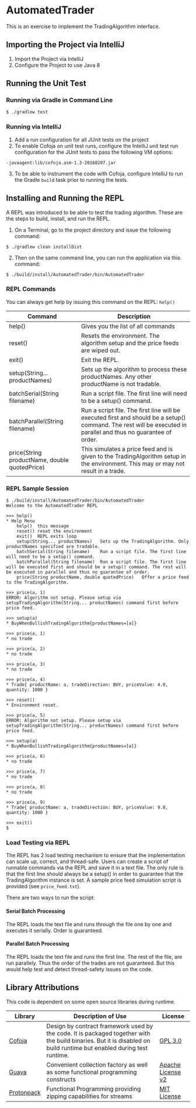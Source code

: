 # AutomatedTrader

This is an exercise to implement the TradingAlgorithm interface.

## Importing the Project via IntelliJ

1. Import the Project via IntelliJ
2. Configure the Project to use Java 8

## Running the Unit Test

### Running via Gradle in Command Line

```
$ ./gradlew test
```

### Running via IntelliJ

1. Add a run configuration for all JUnit tests on the project
2. To enable Cofoja on unit test runs, configure the IntelliJ unit test run configuration for the JUnit tests to pass the following VM options:
```
-javaagent:lib/cofoja.asm-1.3-20160207.jar
```
3. To be able to instrument the code with Cofoja, configure IntelliJ to run the Gradle ```build``` task prior to running the tests.

## Installing and Running the REPL

A REPL was introduced to be able to test the trading algorithm. These are the steps to build, install, and run the REPL.

1. On a Terminal, go to the project directory and issue the following command:
```
$ ./gradlew clean installDist
```
2. Then on the same command line, you can run the application via this command:
```
$ ./build/install/AutomatedTrader/bin/AutomatedTrader
```

### REPL Commands

You can always get help by issuing this command on the REPL: ```help()```

|Command|Description|
|-------|-----------|
|help() | Gives you the list of all commands |
|reset()| Resets the environment. The algorithm setup and the price feeds are wiped out.|
|exit() | Exit the REPL.|
|setup(String... productNames) | Sets up the algorithm to process these productNames. Any other productName is not tradable.|
|batchSerial(String filename) | Run a script file. The first line will need to be a setup() command. |
|batchParallel(String filename) | Run a script file. The first line will be executed first and should be a setup() command. The rest will be executed in parallel and thus no guarantee of order. |
|price(String productName, double quotedPrice) | This simulates a price feed and is given to the TradingAlgorithm setup in the environment. This may or may not result in a trade.|

### REPL Sample Session

```
$ ./build/install/AutomatedTrader/bin/AutomatedTrader
Welcome to the AutomatedTrader REPL

>>>	help()
* Help Menu
	help()	this message
	reset()	reset the environment
	exit()	REPL exits loop
	setup(String... productNames)	Sets up the TradingAlgorithm. Only productNames specified are tradable.
	batchSerial(String filename)	Run a script file. The first line will need to be a setup() command.
	batchParallel(String filename)	Run a script file. The first line will be executed first and should be a setup() command. The rest will be executed in parallel and thus no guarantee of order.
	price(String productName, double quotedPrice)	Offer a price feed to the TradingAlgorithm.

>>>	price(a, 1)
ERROR: Algorithm not setup. Please setup via setupTradingAlgorithm(String... productNames) command first before price feed.

>>>	setup(a)
* BuyWhenBullishTradingAlgorithm{productNames=[a]}

>>>	price(a, 1)
* no trade

>>>	price(a, 2)
* no trade

>>>	price(a, 3)
* no trade

>>>	price(a, 4)
* Trade{ productName: a, tradeDirection: BUY, priceValue: 4.0, quantity: 1000 }

>>>	reset()
* Environment reset.

>>>	price(a, 5)
ERROR: Algorithm not setup. Please setup via setupTradingAlgorithm(String... productNames) command first before price feed.

>>>	setup(a)
* BuyWhenBullishTradingAlgorithm{productNames=[a]}

>>>	price(a, 6)
* no trade

>>>	price(a, 7)
* no trade

>>>	price(a, 8)
* no trade

>>>	price(a, 9)
* Trade{ productName: a, tradeDirection: BUY, priceValue: 9.0, quantity: 1000 }

>>>	exit()
$
```

### Load Testing via REPL

The REPL has 2 load testing mechanism to ensure that the implementation can scale up, correct, and thread-safe. Users can create a script of runnable commands via the REPL and save it in a text file. The only rule is that the first line should always be a setup() in order to guarantee that the TradingAlgorithm instance is set. A sample price feed simulation script is provided (see ```price_feed.txt```).

There are two ways to run the script:

#### Serial Batch Processing

The REPL loads the text file and runs through the file one by one and executes it serially. Order is guaranteed.

#### Parallel Batch Processing

The REPL loads the text file and runs the first line. The rest of the file, are run parallely. Thus the order of the
trades are not guaranteed. But this would help test and detect thread-safety issues on the code.

## Library Attributions

This code is dependent on some open source libraries during runtime.

|Library|Description of Use|License|
|--------|------------------|-------|
| [Cofoja][1] | Design by contract framework used by the code. It is packaged together with the build binaries. But it is disabled on build runtime but enabled during test runtime. | [GPL 3.0][2] |
| [Guava][3]  | Convenient collection factory as well as some functional programming constructs | [Apache License v2][4] |
| [Protonpack][5] | Functional Programming providing zipping capabilities for streams | [MIT License][6] |

[1]:https://github.com/nhatminhle/cofoja
[2]:https://github.com/nhatminhle/cofoja/blob/master/COPYING
[3]:https://github.com/google/guava
[4]:https://github.com/google/guava/blob/master/COPYING
[5]:https://github.com/poetix/protonpack
[6]:https://github.com/poetix/protonpack/blob/master/LICENSE

